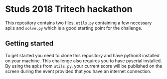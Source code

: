 # Studs 2018 Tritech hackathon
This repository contains two files, `utils.py` containing a few necessary api:s and `solve.py` which is a good starting point for the challenge.

## Getting started
To get started you need to clone this repository and have python3 installed on your machine. This challenge also requires you to have pyserial installed. By using the api:s from `utils.py`, your current score will be published on the screen during the event provided that you have an internet connection.